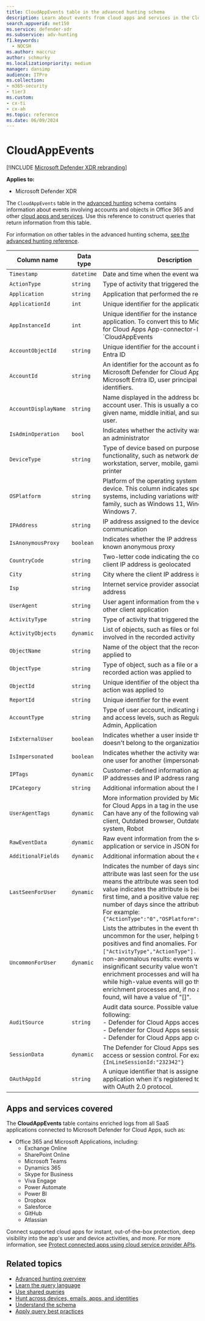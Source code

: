```yaml
---
title: CloudAppEvents table in the advanced hunting schema
description: Learn about events from cloud apps and services in the CloudAppEvents table of the advanced hunting schema
search.appverid: met150
ms.service: defender-xdr
ms.subservice: adv-hunting
f1.keywords:
  - NOCSH
ms.author: maccruz
author: schmurky
ms.localizationpriority: medium
manager: dansimp
audience: ITPro
ms.collection: 
- m365-security
- tier3
ms.custom: 
- cx-ti
- cx-ah
ms.topic: reference
ms.date: 06/09/2024
---
```


# CloudAppEvents

[!INCLUDE [Microsoft Defender XDR rebranding](../includes/microsoft-defender.md)]

**Applies to:**
- Microsoft Defender XDR

The `CloudAppEvents` table in the [advanced hunting](advanced-hunting-overview.md) schema contains information about events involving accounts and objects in Office 365 and other [cloud apps and services](#apps-and-services-covered). Use this reference to construct queries that return information from this table.


For information on other tables in the advanced hunting schema, [see the advanced hunting reference](advanced-hunting-schema-tables.md).

| Column name | Data type | Description |
|-------------|-----------|-------------|
| `Timestamp` | `datetime` | Date and time when the event was recorded |
| `ActionType` | `string` | Type of activity that triggered the event |
| `Application` | `string` | Application that performed the recorded action |
| `ApplicationId` | `int` | Unique identifier for the application |
| `AppInstanceId` | `int` | Unique identifier for the instance of an application. To convert this to Microsoft Defender for Cloud Apps App-connector-ID, use `CloudAppEvents| distinct ApplicationId,AppInstanceId,binary_or(binary_shift_left(AppInstanceId,20),Application|order by ApplicationId,AppInstanceId` |
| `AccountObjectId` | `string` | Unique identifier for the account in Microsoft Entra ID |
| `AccountId` | `string` | An identifier for the account as found by Microsoft Defender for Cloud Apps. Could be Microsoft Entra ID, user principal name, or other identifiers. |
| `AccountDisplayName` | `string` | Name displayed in the address book entry for the account user. This is usually a combination of the given name, middle initial, and surname of the user. |
| `IsAdminOperation` | `bool` | Indicates whether the activity was performed by an administrator |
| `DeviceType` | `string` | Type of device based on purpose and functionality, such as network device, workstation, server, mobile, gaming console, or printer |
| `OSPlatform` | `string` | Platform of the operating system running on the device. This column indicates specific operating systems, including variations within the same family, such as Windows 11, Windows 10 and Windows 7. |
| `IPAddress` | `string` | IP address assigned to the device during communication |
| `IsAnonymousProxy` | `boolean` | Indicates whether the IP address belongs to a known anonymous proxy |
| `CountryCode` | `string` | Two-letter code indicating the country where the client IP address is geolocated |
| `City` | `string` | City where the client IP address is geolocated |
| `Isp` | `string` | Internet service provider associated with the IP address |
| `UserAgent` | `string` | User agent information from the web browser or other client application |
| `ActivityType` | `string` | Type of activity that triggered the event |
| `ActivityObjects` | `dynamic` | List of objects, such as files or folders, that were involved in the recorded activity |
| `ObjectName` | `string` | Name of the object that the recorded action was applied to |
| `ObjectType` | `string` | Type of object, such as a file or a folder, that the recorded action was applied to |
| `ObjectId` | `string` | Unique identifier of the object that the recorded action was applied to |
| `ReportId` | `string` | Unique identifier for the event |
| `AccountType` | `string` | Type of user account, indicating its general role and access levels, such as Regular, System, Admin, Application |
| `IsExternalUser` | `boolean` | Indicates whether a user inside the network doesn't belong to the organization's domain |
| `IsImpersonated` | `boolean` | Indicates whether the activity was performed by one user for another (impersonated) user |
| `IPTags` | `dynamic` | Customer-defined information applied to specific IP addresses and IP address ranges |
| `IPCategory` | `string` | Additional information about the IP address |
| `UserAgentTags` | `dynamic` | More information provided by Microsoft Defender for Cloud Apps in a tag in the user agent field. Can have any of the following values: Native client, Outdated browser, Outdated operating system, Robot |
| `RawEventData` | `dynamic` | Raw event information from the source application or service in JSON format |
| `AdditionalFields` | `dynamic` | Additional information about the entity or event |
| `LastSeenForUser` | `dynamic`|Indicates the number of days since a specific attribute was last seen for the user. A value of 0 means the attribute was seen today, a negative value indicates the attribute is being seen for the first time, and a positive value represents the number of days since the attribute was last seen. For example: `{"ActionType":"0","OSPlatform":"4","ISP":"-1"}`|
| `UncommonForUser` | `dynamic`|Lists the attributes in the event that are uncommon for the user, helping to rule out false positives and find anomalies. For example: `["ActivityType","ActionType"].` To filter out non-anomalous results: events with low or insignificant security value won't go through enrichment processes and will have a value of "", while high-value events will go through enrichment processes and, if no anomalies are found, will have a value of "[]".|
| `AuditSource` | `string` |Audit data source. Possible values are one of the following: <br>- Defender for Cloud Apps access control <br>- Defender for Cloud Apps session control <br> - Defender for Cloud Apps app connector |
| `SessionData` |`dynamic` |The Defender for Cloud Apps session ID for access or session control. For example: `{InLineSessionId:"232342"}` |
|`OAuthAppId`|`string`|A unique identifier that is assigned to an application when it's registered to Microsoft Entra with OAuth 2.0 protocol.|

## Apps and services covered

The __CloudAppEvents__ table contains enriched logs from all SaaS applications connected to Microsoft Defender for Cloud Apps, such as:
- Office 365 and Microsoft Applications, including:
   - Exchange Online
   - SharePoint Online
   - Microsoft Teams
   - Dynamics 365
   - Skype for Business
   - Viva Engage
   - Power Automate
   - Power BI
   - Dropbox
   - Salesforce
   - GitHub
   - Atlassian

Connect supported cloud apps for instant, out-of-the-box protection, deep visibility into the app's user and device activities, and more. For more information, see [Protect connected apps using cloud service provider APIs](/defender-cloud-apps/protect-connected-apps).

## Related topics

- [Advanced hunting overview](advanced-hunting-overview.md)
- [Learn the query language](advanced-hunting-query-language.md)
- [Use shared queries](advanced-hunting-shared-queries.md)
- [Hunt across devices, emails, apps, and identities](advanced-hunting-query-emails-devices.md)
- [Understand the schema](advanced-hunting-schema-tables.md)
- [Apply query best practices](advanced-hunting-best-practices.md)

